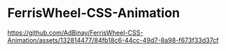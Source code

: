 # FerrisWheel-CSS-Animation

https://github.com/AdBinay/FerrisWheel-CSS-Animation/assets/132814477/84fb18c6-44cc-49d7-8a98-f673f33d37cf

